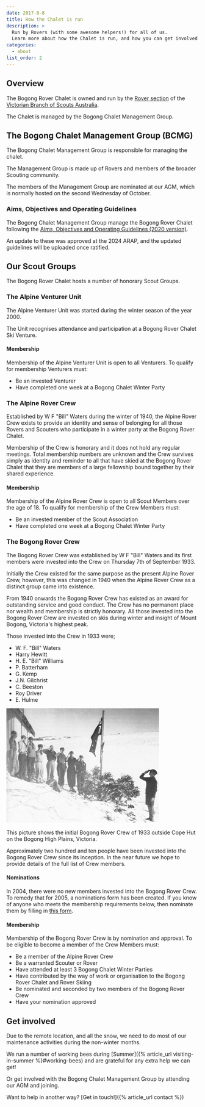 ```yaml
---
date: 2017-8-8
title: How the Chalet is run
description: >
  Run by Rovers (with some awesome helpers!) for all of us.
  Learn more about how the Chalet is run, and how you can get involved.
categories:
  - about
list_order: 2
---
```


## Overview

The Bogong Rover Chalet is owned and run by the [Rover section](http://www.vicrovers.com.au/)
of the [Victorian Branch of Scouts Australia](http://scoutsvictoria.com.au/).

The Chalet is managed by the Bogong Chalet Management Group.

## The Bogong Chalet Management Group (BCMG)

The Bogong Chalet Management Group is responsible for managing the chalet.

The Management Group is made up of Rovers and members of the broader Scouting
community.

The members of the Management Group are nominated at our AGM, which is normally
hosted on the second Wednesday of October.

### Aims, Objectives and Operating Guidelines

The Bogong Chalet Management Group manage the Bogong Rover Chalet following the
[Aims, Objectives and Operating Guidelines (2020 version)](/uploads/operating_guidelines.pdf).

An update to these was approved at the 2024 ARAP, and the updated guidelines
will be uploaded once ratified.

## Our Scout Groups

The Bogong Rover Chalet hosts a number of honorary Scout Groups.

### The Alpine Venturer Unit

The Alpine Venturer Unit was started during the winter season of the year 2000.

The Unit recognises attendance and participation at a Bogong Rover Chalet Ski
Venture.

#### Membership

Membership of the Alpine Venturer Unit is open to all Venturers. To qualify for
membership Venturers must:

- Be an invested Venturer
- Have completed one week at a Bogong Chalet Winter Party

### The Alpine Rover Crew

Established by W F "Bill" Waters during the winter of 1940, the Alpine Rover
Crew exists to provide an identity and sense of belonging for all those Rovers
and Scouters who participate in a winter party at the Bogong Rover Chalet.

Membership of the Crew is honorary and it does not hold any regular meetings.
Total membership numbers are unknown and the Crew survives simply as identity
and reminder to all that have skied at the Bogong Rover Chalet that they are
members of a large fellowship bound together by their shared experience.

#### Membership

Membership of the Alpine Rover Crew is open to all Scout Members over the age of 18.
To qualify for membership of the Crew Members must:

- Be an invested member of the Scout Association
- Have completed one week at a Bogong Chalet Winter Party

### The Bogong Rover Crew


The Bogong Rover Crew was established by W F "Bill" Waters and its first members
were invested into the Crew on Thursday 7th of September 1933.

Initially the Crew existed for the same purpose as the present Alpine Rover
Crew, however, this was changed in 1940 when the Alpine Rover Crew as a distinct
group came into existence.

From 1940 onwards the Bogong Rover Crew has existed as an award for outstanding
service and good conduct. The Crew has no permanent place nor wealth and
membership is strictly honorary. All those invested into the Bogong Rover Crew
are invested on skis during winter and insight of Mount Bogong, Victoria's
highest peak.

Those invested into the Crew in 1933 were;

- W. F. "Bill" Waters
- Harry Hewitt
- H. E. "Bill" Williams
- P. Batterham
- G. Kemp
- J.N. Gilchrist
- C. Beeston
- Roy Driver
- E. Hulme

![Bogong Rover Crew of 1933, Cope Hut](/img/info/bogongRoverCrew1939.jpg)

This picture shows the initial Bogong Rover Crew of 1933 outside Cope Hut on the
Bogong High Plains, Victoria.

Approximately two hundred and ten people have been invested into the Bogong
Rover Crew since its inception. In the near future we hope to provide details of
the full list of Crew members.

#### Nominations

In 2004, there were no new members invested into the Bogong Rover Crew. To
remedy that for 2005, a nominations form has been created. If you know of anyone
who meets the membership requirements below, then nominate them by filling in
[this form](/downloads/bogongRoverCrewNominationForm.pdf).

#### Membership

Membership of the Bogong Rover Crew is by nomination and approval. To be
eligible to become a member of the Crew Members must:

- Be a member of the Alpine Rover Crew
- Be a warranted Scouter or Rover
- Have attended at least 3 Bogong Chalet Winter Parties
- Have contributed by the way of work or organisation to the Bogong Rover Chalet
  and Rover Skiing
- Be nominated and seconded by two members of the Bogong Rover Crew
- Have your nomination approved

## Get involved

Due to the remote location, and all the snow, we need to do most of our
maintenance activities during the non-winter months.

We run a number of working bees during [Summer]({% article_url
visiting-in-summer %}#working-bees) and are grateful for any extra help
we can get!

Or get involved with the Bogong Chalet Management Group by attending our AGM and
joining.

Want to help in another way? [Get in touch!]({% article_url contact %})

